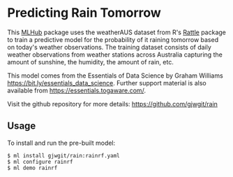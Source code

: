 Predicting Rain Tomorrow
========================

This [MLHub](https://mlhub.ai) package uses the weatherAUS dataset
from R's [Rattle](https://rattle.togaware.com) package to train a
predictive model for the probability of it raining tomorrow based on
today's weather observations. The training dataset consists of daily
weather observations from weather stations across Australia capturing
the amount of sunshine, the humidity, the amount of rain, etc.

This model comes from the Essentials of Data Science by Graham Williams
<https://bit.ly/essentials_data_science>. Further support material is
also available from <https://essentials.togaware.com/>.

Visit the github repository for more details:
<https://github.com/gjwgit/rain>

Usage
-----

To install and run the pre-built model:

    $ ml install gjwgit/rain:rainrf.yaml
    $ ml configure rainrf
    $ ml demo rainrf
